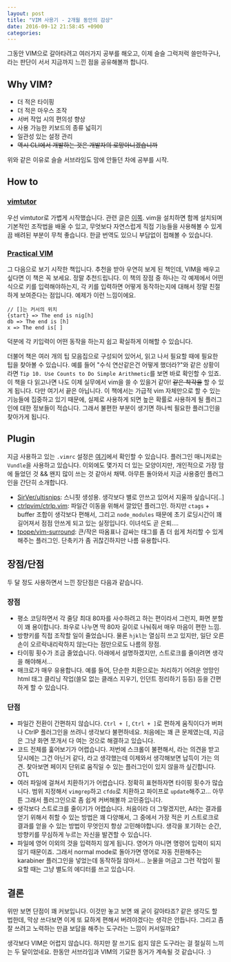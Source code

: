 ```yaml
---
layout: post
title: "VIM 사용기 - 2개월 동안의 감상"
date: 2016-09-12 21:58:45 +0900
categories:
---
```


그동안 VIM으로 갈아타려고 여러가지 공부를 해오고, 이제 슬슬 그럭저럭 쓸만하구나, 라는 판단이 서서 지금까지 느낀 점을 공유해볼까 합니다.

## Why VIM?

- 더 적은 타이핑
- 더 적은 마우스 조작
- 서버 작업 시의 편의성 향상
- 사용 가능한 키보드의 종류 넓히기
- 일관성 있는 설정 관리
- ~~역시 CLI에서 개발하는 것은 개발자의 로망아니겠습니까~~

위와 같은 이유로 슬슬 서브라임도 맘에 안들던 차에 공부를 시작.

## How to

### [vimtutor](http://linuxcommand.org/man_pages/vimtutor1.html)

우선 vimtutor로 가볍게 시작했습니다. 관련 글은 [이쪽](http://riseshia.github.io/2016/06/16/vimtutor-vim.html). vim을 설치하면 함께 설치되며 기본적인 조작법을 배울 수 있고, 무엇보다 자연스럽게 직접 기능들을 사용해볼 수 있게끔 배려된 부분이 무척 좋습니다. 한글 번역도 있으니 부담없이 접해볼 수 있습니다.

### [Practical VIM](https://pragprog.com/book/dnvim2/practical-vim-second-edition)

그 다음으로 보기 시작한 책입니다. 추천을 받아 우연히 보게 된 책인데, VIM을 배우고 싶다면 이 책은 꼭 보세요. 정말 추천드립니다. 이 책의 장점 중 하나는 각 예제에서 어떤식으로 키를 입력해야하는지, 각 키를 입력하면 어떻게 동작하는지에 대해서 정말 친절하게 보여준다는 점입니다. 예제가 이런 느낌이에요.

```
// []는 커서의 위치
{start} => The end is nig[h]
db => The end is [h]
x => The end is[ ]
```

덕분에 각 키입력이 어떤 동작을 하는지 쉽고 확실하게 이해할 수 있습니다.

더불어 책은 여러 개의 팁 모음집으로 구성되어 있어서, 읽고 나서 필요할 때에 필요한 팁을 찾아볼 수 있습니다. 예를 들어 "수식 연산같은건 어떻게 했더라?"와 같은 상황이라면 `Tip 10. Use Counts to Do Simple Arithmetic`를 보면 바로 확인할 수 있죠. 이 책을 다 읽고나면 나도 이제 실무에서 vim을 쓸 수 있을거 같아! ~~같은 착각을~~ 할 수 있게 됩니다. 다만 여기서 끝은 아닙니다. 이 책에서는 가급적 vim 자체만으로 할 수 있는 기능들에 집중하고 있기 때문에, 실제로 사용하게 되면 높은 확률로 사용하게 될 플러그인에 대한 정보들이 적습니다. 그래서 불편한 부분이 생기면 하나씩 필요한 플러그인을 찾아가게 됩니다.


## Plugin

지금 사용하고 있는 `.vimrc` 설정은 [여기](https://github.com/riseshia/dotfiles/blob/master/vimrc)에서 확인할 수 있습니다. 플러그인 매니저로는 `Vundle`을 사용하고 있습니다. 이외에도 몇가지 더 있는 모양이지만, 개인적으로 가장 맘에 들었던 것 && 왠지 많이 쓰는 것 같아서 채택. 아무튼 돌아와서 지금 사용중인 플러그인을 간단히 소개합니다.

- [SirVer/ultisnips](https://github.com/SirVer/ultisnips): 스니핏 생성용. 생각보다 별로 안쓰고 있어서 지울까 싶습니다[..]
- [ctrlpvim/ctrlp.vim](http://ctrlpvim.github.io/ctrlp.vim/): 파일간 이동을 위해서 깔았던 플러그인. 하지만 `ctags` + buffer 조합이 생각보다 편해서, 그리고 `node_modules` 때문에 초기 로딩시간이 꽤 길어져서 점점 안쓰게 되고 있는 실정입니다. 이녀석도 곧 은퇴....
- [tpope/vim-surround](https://github.com/tpope/vim-surround): 큰/작은 따옴표나 감싸는 태그를 좀 더 쉽게 처리할 수 있게 해주는 플러그인. 단축키가 좀 귀찮긴하지만 나름 유용합니다.

## 장점/단점

두 달 정도 사용하면서 느낀 장단점은 다음과 같습니다.

### 장점

- 평소 코딩하면서 각 줄당 최대 80자를 사수하려고 하는 편이라서 그런지, 화면 분할이 꽤 용이합니다. 좌우로 나누면 딱 80자 길이로 나눠줘서 매우 마음이 편한 느낌.
- 방향키를 직접 조작할 일이 줄었습니다. 물론 `hjkl`는 열심히 쓰고 있지만, 일단 오른손이 오르락내리락하지 않는다는 점만으로도 나름의 장점.
- 타이핑 횟수가 조금 줄었습니다. 아래에서 설명하겠지만, 스트로크를 줄이려면 생각을 해야해서...
- 매크로가 매우 유용합니다. 예를 들어, 단순한 치환으로는 처리하기 어려운 엉망인 html 태그 클리닝 작업(쓸모 없는 클래스 지우기, 인던트 정리하기 등등) 등을 간편하게 할 수 있습니다.

### 단점

- 파일간 전환이 간편하지 않습니다. `Ctrl + [`, `Ctrl + ]`로 편하게 움직이다가 버퍼나 CtrlP 플러그인을 쓰려니 생각보다 불편하네요. 처음에는 꽤 큰 문제였는데, 지금은 그냥 화면 쪼개서 다 여는 것으로 해결하고 있습니다.
- 코드 전체를 훑어보기가 어렵습니다. 저번에 스크롤이 불편해서, 라는 의견을 받고 당시에는 그건 아닌거 같다, 라고 생각했는데 이제와서 생각해보면 납득이 가는 의견. 찾아보면 페이지 단위로 움직일 수 있는 플러그인이 있지 않을까 싶긴합니다. OTL
- 여러 파일에 걸쳐서 치환하기가 어렵습니다. 정확히 표현하자면 타이핑 횟수가 많습니다. 범위 지정해서 `vimgrep`하고 `cfdo`로 치환하고 파이프로 `update`해주고... 아무튼 그래서 플러그인으로 좀 쉽게 커버해볼까 고민중입니다.
- 생각보다 스트로크를 줄이기가 어렵습니다. 처음이라 더 그렇겠지만, A라는 결과를 얻기 위해서 취할 수 있는 방법은 꽤 다양해서, 그 중에서 가장 적은 키 스트로크로 결과를 얻을 수 있는 방법이 무엇인지 항상 고민해야합니다. 생각을 포기하는 순간, 방향키를 무심하게 누르는 자신을 발견할 수 있습니다.
- 파일에 영어 이외의 것을 입력하지 않게 됩니다. 영어가 아니면 명령어 입력이 되지 않기 때문이죠. 그래서 normal mode로 돌아가면 영어로 자동 전환해주는 karabiner 플러그인을 넣었는데 동작하질 않아서... 눈물을 머금고 그런 작업이 필요할 때는 그냥 별도의 에디터를 쓰고 있습니다.

## 결론

위만 보면 단점이 꽤 커보입니다. 이것만 놓고 보면 왜 굳이 갈아타죠? 같은 생각도 할 법한데, 막상 쓰다보면 이게 또 묘하게 편해서 버려야겠다는 생각은 안듭니다. 그리고 좀 잘 쓰려고 노력하는 만큼 보답을 해주는 도구라는 느낌이 커서일까요?

생각보다 VIM은 어렵지 않습니다. 하지만 잘 쓰기도 쉽지 않은 도구라는 걸 절실히 느끼는 두 달이었네요. 한동안 서브라임과 VIM의 기묘한 동거가 계속될 것 같습니다. :)

